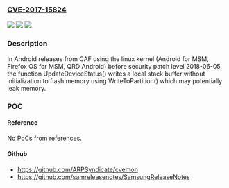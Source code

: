 ### [CVE-2017-15824](https://cve.mitre.org/cgi-bin/cvename.cgi?name=CVE-2017-15824)
![](https://img.shields.io/static/v1?label=Product&message=Android%20for%20MSM%2C%20Firefox%20OS%20for%20MSM%2C%20QRD%20Android&color=blue)
![](https://img.shields.io/static/v1?label=Version&message=n%2Fa&color=blue)
![](https://img.shields.io/static/v1?label=Vulnerability&message=Information%20Exposure%20Vulnerability%20in%20Boot&color=brighgreen)

### Description

In Android releases from CAF using the linux kernel (Android for MSM, Firefox OS for MSM, QRD Android) before security patch level 2018-06-05, the function UpdateDeviceStatus() writes a local stack buffer without initialization to flash memory using WriteToPartition() which may potentially leak memory.

### POC

#### Reference
No PoCs from references.

#### Github
- https://github.com/ARPSyndicate/cvemon
- https://github.com/samreleasenotes/SamsungReleaseNotes

